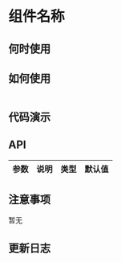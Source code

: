 # 组件名称

## 何时使用



## 如何使用

```

```

## 代码演示


## API 

|参数|说明|类型|默认值|
|:--|:---:|:--:|---:|





## 注意事项

暂无

## 更新日志

